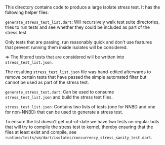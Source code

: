 This directory contains code to produce a large isolate stress test. It has the
following helper files:

`generate_stress_test_list.dart`: Will recursively walk test suite
directories, tries to run tests and see whether they could be included as part
of the stress test.

Only tests that are passing, run reasonably quick and don't use features that
prevent running them inside isolates will be considered.

=> The filtered tests that are considered will be written into
`stress_test_list.json`.

The resulting `stress_test_list.json` file was hand-edited afterwards to remove
certain tests that have passed the simple automated filter but cannot be used
as part of the stress test.

`generate_stress_test.dart`: Can be used to consume `stress_test_list.json` and
build the stress test files.

`stress_test_list.json`: Contains two lists of tests (one for NNBD and one for
non-NNBD) that can be used to generate a stress test.

To ensure the list doesn't get out-of-date we have two tests on regular bots
that will try to compile the stress test to kernel, thereby ensuring that the
files at least exist and compile, see
`runtime/tests/vm/dart/isolates/concurrency_stress_sanity_test.dart`.

